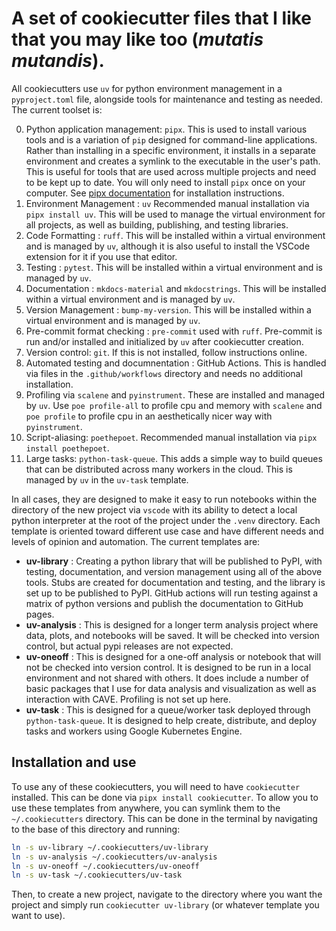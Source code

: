 # A set of cookiecutter files that I like that you may like too (*mutatis mutandis*).

All cookiecutters use `uv` for python environment management in a `pyproject.toml` file, alongside tools for maintenance and testing as needed.
The current toolset is:

0. Python application management: `pipx`. This is used to install various tools and is a variation of `pip` designed for command-line applications. Rather than installing in a specific environment, it installs in a separate environment and creates a symlink to the executable in the user's path. This is useful for tools that are used across multiple projects and need to be kept up to date. You will only need to install `pipx` once on your computer. See [pipx documentation](https://pipx.pypa.io/stable/) for installation instructions.
1. Environment Management : `uv` Recommended manual installation via `pipx install uv`. This will be used to manage the virtual environment for all projects, as well as building, publishing, and testing libraries.
2. Code Formatting : `ruff`. This will be installed within a virtual environment and is managed by `uv`, although it is also useful to install the VSCode extension for it if you use that editor.
3. Testing : `pytest`. This will be installed within a virtual environment and is managed by `uv`.
4. Documentation : `mkdocs-material` and `mkdocstrings`. This will be installed within a virtual environment and is managed by `uv`.
5. Version Management : `bump-my-version`. This will be installed within a virtual environment and is managed by `uv`.
6. Pre-commit format checking : `pre-commit` used with `ruff`. Pre-commit is run and/or installed and initialized by `uv` after cookiecutter creation. 
7. Version control: `git`.  If this is not installed, follow instructions online.
8. Automated testing and documnentation : GitHub Actions. This is handled via files in the `.github/workflows` directory and needs no additional installation.
9. Profiling via `scalene` and `pyinstrument`. These are installed and managed by `uv`. Use `poe profile-all` to profile cpu and memory with `scalene` and `poe profile` to profile cpu in an aesthetically nicer way with `pyinstrument`.
10. Script-aliasing: `poethepoet`. Recommended manual installation via `pipx install poethepoet`.
11. Large tasks: `python-task-queue`. This adds a simple way to build queues that can be distributed across many workers in the cloud. This is managed by `uv` in the `uv-task` template.

In all cases, they are designed to make it easy to run notebooks within the directory of the new project via `vscode` with its ability to detect a local python interpreter at the root of the project under the `.venv` directory.
Each template is oriented toward different use case and have different needs and levels of opinion and automation. The current templates are:

* **uv-library** : Creating a python library that will be published to PyPI, with testing, documentation, and version management using all of the above tools. Stubs are created for documentation and testing, and the library is set up to be published to PyPI. GitHub actions will run testing against a matrix of python versions and publish the documentation to GitHub pages.
* **uv-analysis** : This is designed for a longer term analysis project where data, plots, and notebooks will be saved. It will be checked into version control, but actual pypi releases are not expected.
* **uv-oneoff** : This is designed for a one-off analysis or notebook that will not be checked into version control. It is designed to be run in a local environment and not shared with others. It does include a number of basic packages that I use for data analysis and visualization as well as interaction with CAVE. Profiling is not set up here.
* **uv-task** : This is designed for a queue/worker task deployed through `python-task-queue`. It is designed to help create, distribute, and deploy tasks and workers using Google Kubernetes Engine.

## Installation and use

To use any of these cookiecutters, you will need to have `cookiecutter` installed. This can be done via `pipx install cookiecutter`.
To allow you to use these templates from anywhere, you can symlink them to the `~/.cookiecutters` directory.
This can be done in the terminal by navigating to the base of this directory and running:

```bash
ln -s uv-library ~/.cookiecutters/uv-library
ln -s uv-analysis ~/.cookiecutters/uv-analysis
ln -s uv-oneoff ~/.cookiecutters/uv-oneoff
ln -s uv-task ~/.cookiecutters/uv-task
```

Then, to create a new project, navigate to the directory where you want the project and simply run `cookiecutter uv-library` (or whatever template you want to use).
